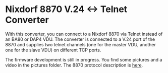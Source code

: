 # Nixdorf 8870 V.24 <-> Telnet Converter
With this converter, you can connect to a Nixdorf 8870 via Telnet instead of an BA80 or DAP4 VDU.
The converter is connected to a V.24 port of the 8870 and supplies two telnet channels (one for the master VDU, another one for the slave VDU) on different TCP ports.

The firmware development is still in progress. You find some pictures and a video in the pictures folder.
The 8870 protocol description is [here](ProtocolDescription.md).
